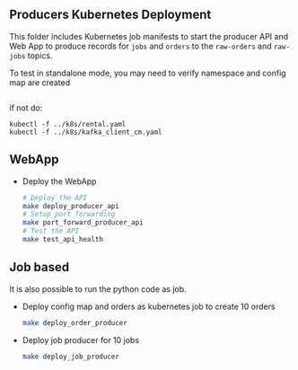 ## Producers Kubernetes Deployment

This folder includes Kubernetes job manifests to start the producer API and Web App to produce records for `jobs` and `orders` to the `raw-orders` and `raw-jobs` topics.

To test in standalone mode, you may need to verify namespace and config map are created

```sh
```

if not do:
```
kubectl -f ../k8s/rental.yaml
kubectl -f ../k8s/kafka_client_cm.yaml
```

## WebApp

* Deploy the WebApp
  ```sh
  # Deploy the API
  make deploy_producer_api
  # Setup port forwarding  
  make port_forward_producer_api
  # Test the API
  make test_api_health
  ```


## Job based
It is also possible to run the python code as job.

* Deploy config map and orders as kubernetes job to create 10 orders
  ```sh
  make deploy_order_producer
  ```

* Deploy job producer for 10 jobs
  ```sh
  make deploy_job_producer
  ```
